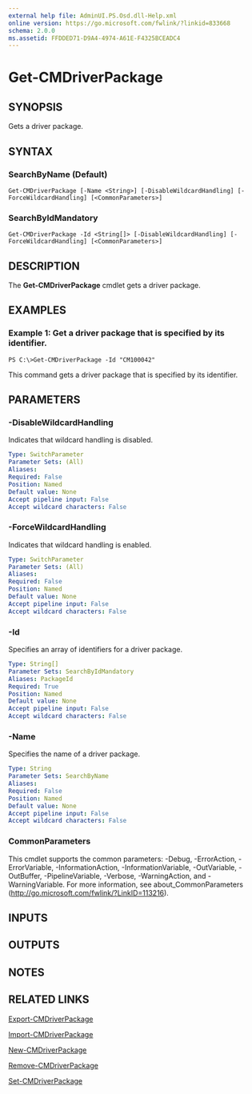 ```yaml
---
external help file: AdminUI.PS.Osd.dll-Help.xml
online version: https://go.microsoft.com/fwlink/?linkid=833668
schema: 2.0.0
ms.assetid: FFDDED71-D9A4-4974-A61E-F4325BCEADC4
---
```


# Get-CMDriverPackage

## SYNOPSIS
Gets a driver package.

## SYNTAX

### SearchByName (Default)
```
Get-CMDriverPackage [-Name <String>] [-DisableWildcardHandling] [-ForceWildcardHandling] [<CommonParameters>]
```

### SearchByIdMandatory
```
Get-CMDriverPackage -Id <String[]> [-DisableWildcardHandling] [-ForceWildcardHandling] [<CommonParameters>]
```

## DESCRIPTION
The **Get-CMDriverPackage** cmdlet gets a driver package.

## EXAMPLES

### Example 1: Get a driver package that is specified by its identifier.
```
PS C:\>Get-CMDriverPackage -Id "CM100042"
```

This command gets a driver package that is specified by its identifier.

## PARAMETERS

### -DisableWildcardHandling
Indicates that wildcard handling is disabled.

```yaml
Type: SwitchParameter
Parameter Sets: (All)
Aliases: 
Required: False
Position: Named
Default value: None
Accept pipeline input: False
Accept wildcard characters: False
```

### -ForceWildcardHandling
Indicates that wildcard handling is enabled.

```yaml
Type: SwitchParameter
Parameter Sets: (All)
Aliases: 
Required: False
Position: Named
Default value: None
Accept pipeline input: False
Accept wildcard characters: False
```

### -Id
Specifies an array of identifiers for a driver package.

```yaml
Type: String[]
Parameter Sets: SearchByIdMandatory
Aliases: PackageId
Required: True
Position: Named
Default value: None
Accept pipeline input: False
Accept wildcard characters: False
```

### -Name
Specifies the name of a driver package.

```yaml
Type: String
Parameter Sets: SearchByName
Aliases: 
Required: False
Position: Named
Default value: None
Accept pipeline input: False
Accept wildcard characters: False
```

### CommonParameters
This cmdlet supports the common parameters: -Debug, -ErrorAction, -ErrorVariable, -InformationAction, -InformationVariable, -OutVariable, -OutBuffer, -PipelineVariable, -Verbose, -WarningAction, and -WarningVariable. For more information, see about_CommonParameters (http://go.microsoft.com/fwlink/?LinkID=113216).

## INPUTS

## OUTPUTS

## NOTES

## RELATED LINKS

[Export-CMDriverPackage](./Export-CMDriverPackage.md)

[Import-CMDriverPackage](./Import-CMDriverPackage.md)

[New-CMDriverPackage](./New-CMDriverPackage.md)

[Remove-CMDriverPackage](./Remove-CMDriverPackage.md)

[Set-CMDriverPackage](./Set-CMDriverPackage.md)


